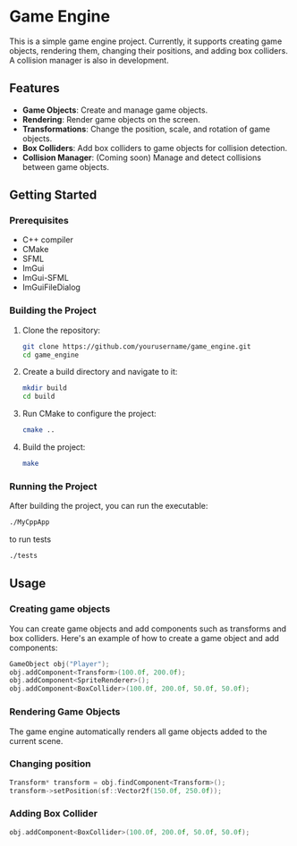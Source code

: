 # Game Engine

This is a simple game engine project. Currently, it supports creating game objects, rendering them, changing their positions, and adding box colliders. A collision manager is also in development.

## Features

- **Game Objects**: Create and manage game objects.
- **Rendering**: Render game objects on the screen.
- **Transformations**: Change the position, scale, and rotation of game objects.
- **Box Colliders**: Add box colliders to game objects for collision detection.
- **Collision Manager**: (Coming soon) Manage and detect collisions between game objects.

## Getting Started

### Prerequisites

- C++ compiler
- CMake
- SFML
- ImGui
- ImGui-SFML
- ImGuiFileDialog

### Building the Project

1. Clone the repository:
    ```sh
    git clone https://github.com/yourusername/game_engine.git
    cd game_engine
    ```

2. Create a build directory and navigate to it:
    ```sh
    mkdir build
    cd build
    ```

3. Run CMake to configure the project:
    ```sh
    cmake ..
    ```

4. Build the project:
    ```sh
    make
    ```

### Running the Project

After building the project, you can run the executable:
```sh
./MyCppApp
```
to run tests 
```sh
./tests
```

## Usage
### Creating game objects
You can create game objects and add components such as transforms and box colliders. Here's an example of how to create a game object and add components:
```cpp
GameObject obj("Player");
obj.addComponent<Transform>(100.0f, 200.0f);
obj.addComponent<SpriteRenderer>();
obj.addComponent<BoxCollider>(100.0f, 200.0f, 50.0f, 50.0f);
```
### Rendering Game Objects
The game engine automatically renders all game objects added to the current scene.

### Changing position
```cpp
Transform* transform = obj.findComponent<Transform>();
transform->setPosition(sf::Vector2f(150.0f, 250.0f));
```

### Adding Box Collider
```cpp
obj.addComponent<BoxCollider>(100.0f, 200.0f, 50.0f, 50.0f);
```



